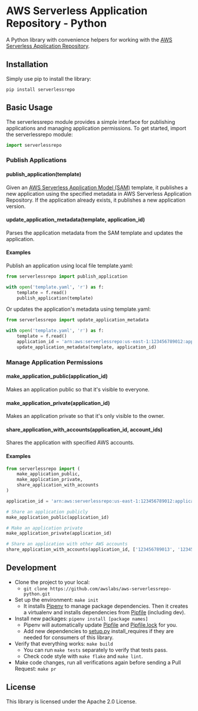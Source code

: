 # AWS Serverless Application Repository - Python

A Python library with convenience helpers for working with the [AWS Serverless Application Repository](https://aws.amazon.com/serverless/serverlessrepo/).

## Installation

Simply use pip to install the library:

```text
pip install serverlessrepo
```

## Basic Usage

The serverlessrepo module provides a simple interface for publishing applications and managing application permissions. To get started, import the serverlessrepo module:

```python
import serverlessrepo
```

### Publish Applications

#### publish_application(template)

Given an [AWS Serverless Application Model (SAM)](https://github.com/awslabs/serverless-application-model/blob/master/versions/2016-10-31.md) template, it publishes a new application using the specified metadata in AWS Serverless Application Repository. If the application already exists, it publishes a new application version.

#### update_application_metadata(template, application_id)

Parses the application metadata from the SAM template and updates the application.

#### Examples

Publish an application using local file template.yaml:

```python
from serverlessrepo import publish_application

with open('template.yaml', 'r') as f:
    template = f.read()
    publish_application(template)
```

Or updates the application's metadata using template.yaml:

```python
from serverlessrepo import update_application_metadata

with open('template.yaml', 'r') as f:
    template = f.read()
    application_id = 'arn:aws:serverlessrepo:us-east-1:123456789012:applications/test-app'
    update_application_metadata(template, application_id)
```

### Manage Application Permissions

#### make_application_public(application_id)

Makes an application public so that it's visible to everyone.

#### make_application_private(application_id)

Makes an application private so that it's only visible to the owner.

#### share_application_with_accounts(application_id, account_ids)

Shares the application with specified AWS accounts.

#### Examples

```python
from serverlessrepo import (
    make_application_public,
    make_application_private,
    share_application_with_accounts
)

application_id = 'arn:aws:serverlessrepo:us-east-1:123456789012:applications/test-app'

# Share an application publicly
make_application_public(application_id)

# Make an application private
make_application_private(application_id)

# Share an application with other AWS accounts
share_application_with_accounts(application_id, ['123456789013', '123456789014'])
```

## Development

* Clone the project to your local:
  * `git clone https://github.com/awslabs/aws-serverlessrepo-python.git`
* Set up the environment: `make init`
  * It installs [Pipenv](https://github.com/pypa/pipenv) to manage package dependencies. Then it creates a virtualenv and installs dependencies from [Pipfile](./Pipfile) (including dev).
* Install new packages: `pipenv install [package names]`
  * Pipenv will automatically update [Pipfile](./Pipfile) and [Pipfile.lock](./Pipfile.lock) for you.
  * Add new dependencies to [setup.py](./setup.py) install_requires if they are needed for consumers of this library.
* Verify that everything works: `make build`
  * You can run `make tests` separately to verify that tests pass.
  * Check code style with `make flake` and `make lint`.
* Make code changes, run all verifications again before sending a Pull Request: `make pr`

## License

This library is licensed under the Apache 2.0 License.
